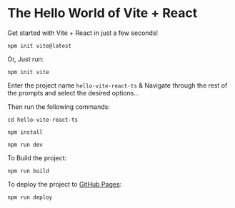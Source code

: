 # The Hello World of Vite + React

Get started with Vite + React in just a few seconds!

    npm init vite@latest

Or, Just run:

    npm init vite

Enter the project name `hello-vite-react-ts` & Navigate through the rest of the prompts and select the desired options...

Then run the following commands:

    cd hello-vite-react-ts

    npm install

    npm run dev

To Build the project:

    npm run build

To deploy the project to [GitHub Pages](https://dev.to/rashidshamloo/deploying-vite-react-app-to-github-pages-35hf):

    npm run deploy

